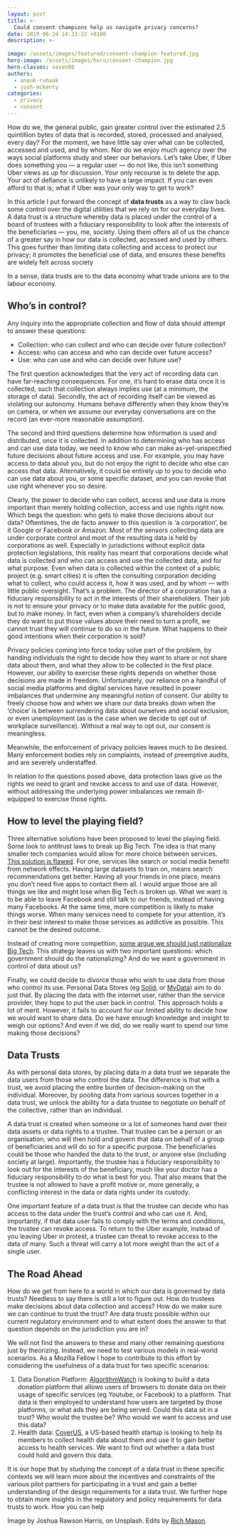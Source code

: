 ```yaml
---
layout: post
title: >-
  Could consent champions help us navigate privacy concerns?
date: 2019-06-24 14:33:22 +0100
description: >-
  
image: /assets/images/featured/consent-champion-featured.jpg
hero-image: /assets/images/hero/consent-champion.jpg
hero-classes: seven00
authors:
  - anouk-ruhaak
  - josh-mckenty
categories: 
  - privacy
  - consent
---
```


How do we, the general public, gain greater control over the estimated 2.5 quintillion bytes of data that is recorded, stored, processed and analysed, every day? For the moment, we have little say over what can be collected, accessed and used, and by whom. Nor do we enjoy much agency over the ways social platforms study and steer our behaviors. Let’s take Uber, if Uber does something you — a regular user — do not like, this isn’t something Uber views as up for discussion. Your only recourse is to delete the app. Your act of defiance is unlikely to have a large impact. If you can even afford to that is; what if Uber was your only way to get to work?

In this article I put forward the concept of **data trusts** as a way to claw back some control over the digital utilities that we rely on for our everyday lives. A data trust is a structure whereby data is placed under the control of a board of trustees with a fiduciary responsibility to look after the interests of the beneficiaries — you, me, society. Using them offers all of us the chance of a greater say in how our data is collected, accessed and used by others. This goes further than limiting data collecting and access to protect our privacy; it promotes the beneficial use of data, and ensures these benefits are widely felt across society

In a sense, data trusts are to the data economy what trade unions are to the labour economy.

## Who’s in control?

Any inquiry into the appropriate collection and flow of data should attempt to answer these questions:

* Collection: who can collect and who can decide over future collection?
* Access: who can access and who can decide over future access?
* Use: who can use and who can decide over future use?

The first question acknowledges that the very act of recording data can have far-reaching consequences. For one, it’s hard to erase data once it is collected, such that collection always implies use (at a minimum, the storage of data). Secondly, the act of recording itself can be viewed as violating our autonomy. Humans behave differently when they know they’re on camera, or when we assume our everyday conversations are on the record (an ever-more reasonable assumption).

The second and third questions determine how information is used and distributed, once it is collected. In addition to determining who has access and can use data today, we need to know who can make as-yet-unspecified future decisions about future access and use. For example, you may have access to data about you, but do not enjoy the right to decide who else can access that data. Alternatively, it could be entirely up to you to decide who can use data about you, or some specific dataset, and you can revoke that use right whenever you so desire.

Clearly, the power to decide who can collect, access and use data is more important than merely holding collection, access and use rights right now. Which begs the question: who gets to make those decisions about our data? Oftentimes, the de facto answer to this question is ‘a corporation’, be it Google or Facebook or Amazon. Most of the sensors collecting data are under corporate control and most of the resulting data is held by corporations as well. Especially in jurisdictions without explicit data protection legislations, this reality has meant that corporations decide what data is collected and who can access and use the collected data, and for what purpose. Even when data is collected within the context of a public project (e.g. smart cities) it is often the consulting corporation deciding what to collect, who could access it, how it was used, and by whom — with little public oversight. That’s a problem. The director of a corporation has a fiduciary responsibility to act in the interests of their shareholders. Their job is not to ensure your privacy or to make data available for the public good, but to make money. In fact, even when a company’s shareholders decide they do want to put those values above their need to turn a profit, we cannot trust they will continue to do so in the future. What happens to their good intentions when their corporation is sold?

Privacy policies coming into force today solve part of the problem, by handing individuals the right to decide how they want to share or not share data about them, and what they allow to be collected in the first place. However, our ability to exercise these rights depends on whether those decisions are made in freedom. Unfortunately, our reliance on a handful of social media platforms and digital services have resulted in power imbalances that undermine any meaningful notion of consent. Our ability to freely choose how and when we share our data breaks down when the ‘choice’ is between surrendering data about ourselves and social exclusion, or even unemployment (as is the case when we decide to opt out of workplace surveillance). Without a real way to opt out, our consent is meaningless.

Meanwhile, the enforcement of privacy policies leaves much to be desired. Many enforcement bodies rely on complaints, instead of preemptive audits, and are severely understaffed.

In relation to the questions posed above, data protection laws give us the rights we need to grant and revoke access to and use of data. However, without addressing the underlying power imbalances we remain ill-equipped to exercise those rights.

## How to level the playing field?

Three alternative solutions have been proposed to level the playing field. Some look to antitrust laws to break up Big Tech. The idea is that many smaller tech companies would allow for more choice between services. [This solution is flawed](https://www.theguardian.com/commentisfree/2019/apr/23/big-tech-google-facebook-unions-public-ownership). For one, services like search or social media benefit from network effects. Having large datasets to train on, means search recommendations get better. Having all your friends in one place, means you don’t need five apps to contact them all. I would argue those are all things we like and might lose when Big Tech is broken up. What we want is to be able to leave Facebook and still talk to our friends, instead of having many Facebooks. At the same time, more competition is likely to make things worse. When many services need to compete for your attention, it’s in their best interest to make those services as addictive as possible. This cannot be the desired outcome.

Instead of creating more competition, [some argue we should just nationalize Big Tech](https://www.theguardian.com/commentisfree/2017/aug/30/nationalise-google-facebook-amazon-data-monopoly-platform-public-interest). This strategy leaves us with two important questions: which government should do the nationalizing? And do we want a government in control of data about us?

Finally, we could decide to divorce those who wish to use data from those who control its use. Personal Data Stores (eg [Solid](https://solid.mit.edu/), or [MyData](https://mydata.org/)) aim to do just that. By placing the data with the internet user, rather than the service provider, they hope to put the user back in control. This approach holds a lot of merit. However, it fails to account for our limited ability to decide how we would want to share data. Do we have enough knowledge and insight to weigh our options? And even if we did, do we really want to spend our time making those decisions?

## Data Trusts

As with personal data stores, by placing data in a data trust we separate the data users from those who control the data. The difference is that with a trust, we avoid placing the entire burden of decision-making on the individual. Moreover, by pooling data from various sources together in a data trust, we unlock the ability for a data trustee to negotiate on behalf of the collective, rather than an individual.

A data trust is created when someone or a lot of someones hand over their data assets or data rights to a trustee. That trustee can be a person or an organisation, who will then hold and govern that data on behalf of a group of beneficiaries and will do so for a specific purpose. The beneficiaries could be those who handed the data to the trust, or anyone else (including society at large). Importantly, the trustee has a fiduciary responsibility to look out for the interests of the beneficiary, much like your doctor has a fiduciary responsibility to do what is best for you. That also means that the trustee is not allowed to have a profit motive or, more generally, a conflicting interest in the data or data rights under its custody.

One important feature of a data trust is that the trustee can decide who has access to the data under the trust’s control and who can use it. And, importantly, if that data user fails to comply with the terms and conditions, the trustee can revoke access. To return to the Uber example, instead of you leaving Uber in protest, a trustee can threat to revoke access to the data of many. Such a threat will carry a lot more weight than the act of a single user.

## The Road Ahead

How do we get from here to a world in which our data is governed by data trusts? Needless to say there is still a lot to figure out. How do trustees make decisions about data collection and access? How do we make sure we can continue to trust the trust? Are data trusts possible within our current regulatory environment and to what extent does the answer to that question depends on the jurisdiction you are in?

We will not find the answers to these and many other remaining questions just by theorizing. Instead, we need to test various models in real-world scenarios. As a Mozilla Fellow I hope to contribute to this effort by considering the usefulness of a data trust for two specific scenarios:

1. Data Donation Platform: [AlgorithmWatch](https://algorithmwatch.org/en/) is looking to build a data donation platform that allows users of browsers to donate data on their usage of specific services (eg Youtube, or Facebook) to a platform. That data is then employed to understand how users are targeted by those platforms, or what ads they are being served. Could this data sit in a trust? Who would the trustee be? Who would we want to access and use this data?
2. Health data: [CoverUS](https://coverus.health/), a US-based health startup is looking to help its members to collect health data about them and use it to gain better access to health services. We want to find out whether a data trust could hold and govern this data.

It is our hope that by studying the concept of a data trust in these specific contexts we will learn more about the incentives and constraints of the various pilot partners for participating in a trust and gain a better understanding of the design requirements for a data trust. We further hope to obtain more insights in the regulatory and policy requirements for data trusts to work. How you can help

Image by Joshua Rawson Harris, on Unsplash. Edits by [Rich Mason](https://twitter.com/rich_mason_?lang=en).